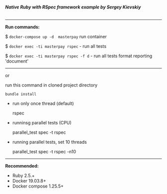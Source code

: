 ###### **Native Ruby with RSpec framework example by Sergey Kievskiy**

*****
**Run commands:**


$ `docker-compose up -d  masterpay` run container

$ `docker exec -ti masterpay rspec` - run all tests

$ `docker exec -ti masterpay rspec -f d`  - run all tests format reporting 'document'

*****
or

 run this command in cloned project directory

    bundle install 


* run only once thread (default)

    
    rspec  

* runninsg parallel tests (CPU)
    
    
    parallel_test spec -t rspec

* running parallel tests, set 10 threads
    

    parallel_test spec -t rspec -n10 
*****
**Recommended:**

* Ruby 2.5.+
* Docker 19.03.8+
* Docker compose 1.25.5+